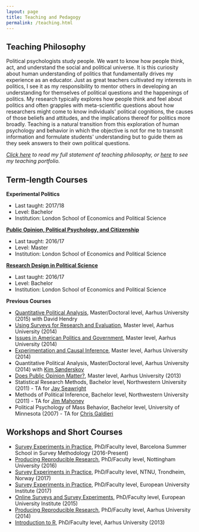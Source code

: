 ```yaml
---
layout: page
title: Teaching and Pedagogy
permalink: /teaching.html
---
```


## Teaching Philosophy

Political psychologists study people. We want to know how people think, act, and understand the social and political universe. It is this curiosity about human understanding of politics that fundamentally drives my experience as an educator. Just as great teachers cultivated my interests in politics, I see it as my responsibility to mentor others in developing an understanding for themselves of political questions and the happenings of politics. My research typically explores how people think and feel about politics and often grapples with meta-scientific questions about how researchers might come to know individuals' political cognitions, the causes of those beliefs and attitudes, and the implications thereof for politics more broadly. Teaching is a natural transition from this exploration of human psychology and behavior in which the objective is not for me to transmit information and formulate students' understanding but to guide them as they seek answers to their own political questions.

*[Click here](cv/TeachingStatement.pdf) to read my full statement of teaching philosophy, or [here](cv/TeachingPortfolio.pdf) to see my teaching portfolio.*

## Term-length Courses

**Experimental Politics**

 - Last taught: 2017/18
 - Level: Bachelor
 - Institution: London School of Economics and Political Science
     
[**Public Opinion, Political Psychology, and Citizenship**](http://www.thomasleeper.com/opinioncourse)

 - Last taught: 2016/17
 - Level: Master
 - Institution: London School of Economics and Political Science

[**Research Design in Political Science**](http://www.thomasleeper.com/designcourse)
 
 - Last taught: 2016/17
 - Level: Bachelor
 - Institution: London School of Economics and Political Science

**Previous Courses**
 
 - [Quantitative Political Analysis](http://www.thomasleeper.com/regcourse), Master/Doctoral level, Aarhus University (2015) with David Hendry
 - [Using Surveys for Research and Evaluation](http://www.thomasleeper.com/surveycourse), Master level, Aarhus University (2014)
 - [Issues in American Politics and Government](http://www.thomasleeper.com/ampolcourse), Master level, Aarhus University (2014)
 - [Experimentation and Causal Inference](http://www.thomasleeper.com/expcourse), Master level, Aarhus University (2014)
 - Quantitative Political Analysis, Master/Doctoral level, Aarhus University (2014) with [Kim Sønderskov](http://pure.au.dk/portal/en/ks@ps.au.dk)
 - [Does Public Opinion Matter?](http://www.thomasleeper.com/opinioncourse), Master level, Aarhus University (2013)
 - Statistical Research Methods, Bachelor level, Northwestern University (2011) - TA for [Jay Seawright](http://www.polisci.northwestern.edu/people/seawright.html)
 - Methods of Political Inference, Bachelor level, Northwestern University (2011) - TA for [Jim Mahoney](http://www.jamesmahoney.org/)
 - Political Psychology of Mass Behavior, Bachelor level, University of Minnesota (2007) - TA for [Chris Galdieri](http://www.tc.umn.edu/~galdieri/)

## Workshops and Short Courses

 - [Survey Experiments in Practice](http://www.thomasleeper.com/surveyexpcourse), PhD/Faculty level, Barcelona Summer School in Survey Methodology (2016-Present)
 - [Producing Reproducible Research](http://www.thomasleeper.com/rrcourse), PhD/Faculty level, Nottingham University (2016)
 - [Survey Experiments in Practice](http://www.thomasleeper.com/surveyexpcourse), PhD/Faculty level, NTNU, Trondheim, Norway (2017)
 - [Survey Experiments in Practice](http://www.thomasleeper.com/surveyexpcourse), PhD/Faculty level, European University Institute (2017)
 - [Online Surveys and Survey Experiments](http://thomasleeper.com/websurveycourse/), PhD/Faculty level, European University Institute (2015)
 - [Producing Reproducible Research](http://www.thomasleeper.com/rrcourse), PhD/Faculty level, Aarhus University (2014)
 - [Introduction to R](http://www.thomasleeper.com/Rcourse), PhD/Faculty level, Aarhus University (2013)
